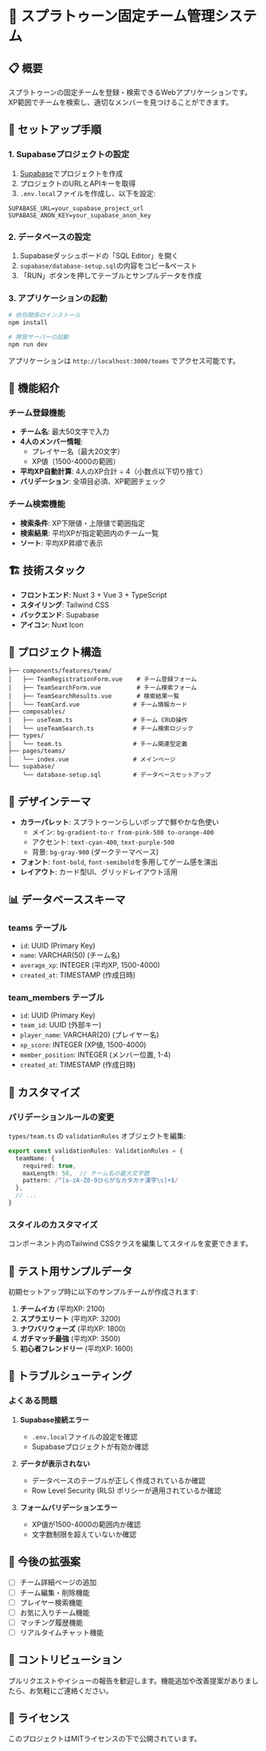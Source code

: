 # 🦑 スプラトゥーン固定チーム管理システム

## 📋 概要

スプラトゥーンの固定チームを登録・検索できるWebアプリケーションです。XP範囲でチームを検索し、適切なメンバーを見つけることができます。

## 🚀 セットアップ手順

### 1. Supabaseプロジェクトの設定

1. [Supabase](https://supabase.com)でプロジェクトを作成
2. プロジェクトのURLとAPIキーを取得
3. `.env.local`ファイルを作成し、以下を設定:

```env
SUPABASE_URL=your_supabase_project_url
SUPABASE_ANON_KEY=your_supabase_anon_key
```

### 2. データベースの設定

1. Supabaseダッシュボードの「SQL Editor」を開く
2. `supabase/database-setup.sql`の内容をコピー&ペースト
3. 「RUN」ボタンを押してテーブルとサンプルデータを作成

### 3. アプリケーションの起動

```bash
# 依存関係のインストール
npm install

# 開発サーバーの起動
npm run dev
```

アプリケーションは `http://localhost:3000/teams` でアクセス可能です。

## 🎯 機能紹介

### チーム登録機能

- **チーム名**: 最大50文字で入力
- **4人のメンバー情報**:
  - プレイヤー名（最大20文字）
  - XP値（1500-4000の範囲）
- **平均XP自動計算**: 4人のXP合計 ÷ 4（小数点以下切り捨て）
- **バリデーション**: 全項目必須、XP範囲チェック

### チーム検索機能

- **検索条件**: XP下限値・上限値で範囲指定
- **検索結果**: 平均XPが指定範囲内のチーム一覧
- **ソート**: 平均XP昇順で表示

## 🏗️ 技術スタック

- **フロントエンド**: Nuxt 3 + Vue 3 + TypeScript
- **スタイリング**: Tailwind CSS
- **バックエンド**: Supabase
- **アイコン**: Nuxt Icon

## 📁 プロジェクト構造

```
├── components/features/team/
│   ├── TeamRegistrationForm.vue    # チーム登録フォーム
│   ├── TeamSearchForm.vue          # チーム検索フォーム
│   ├── TeamSearchResults.vue       # 検索結果一覧
│   └── TeamCard.vue               # チーム情報カード
├── composables/
│   ├── useTeam.ts                 # チーム CRUD操作
│   └── useTeamSearch.ts           # チーム検索ロジック
├── types/
│   └── team.ts                    # チーム関連型定義
├── pages/teams/
│   └── index.vue                  # メインページ
└── supabase/
    └── database-setup.sql         # データベースセットアップ
```

## 🎨 デザインテーマ

- **カラーパレット**: スプラトゥーンらしいポップで鮮やかな色使い
  - メイン: `bg-gradient-to-r from-pink-500 to-orange-400`
  - アクセント: `text-cyan-400`, `text-purple-500`
  - 背景: `bg-gray-900` (ダークテーマベース)
- **フォント**: `font-bold`, `font-semibold`を多用してゲーム感を演出
- **レイアウト**: カード型UI、グリッドレイアウト活用

## 📊 データベーススキーマ

### teams テーブル
- `id`: UUID (Primary Key)
- `name`: VARCHAR(50) (チーム名)
- `average_xp`: INTEGER (平均XP, 1500-4000)
- `created_at`: TIMESTAMP (作成日時)

### team_members テーブル
- `id`: UUID (Primary Key)
- `team_id`: UUID (外部キー)
- `player_name`: VARCHAR(20) (プレイヤー名)
- `xp_score`: INTEGER (XP値, 1500-4000)
- `member_position`: INTEGER (メンバー位置, 1-4)
- `created_at`: TIMESTAMP (作成日時)

## 🔧 カスタマイズ

### バリデーションルールの変更

`types/team.ts` の `validationRules` オブジェクトを編集:

```typescript
export const validationRules: ValidationRules = {
  teamName: {
    required: true,
    maxLength: 50,  // チーム名の最大文字数
    pattern: /^[a-zA-Z0-9ひらがなカタカナ漢字\s]+$/
  },
  // ...
}
```

### スタイルのカスタマイズ

コンポーネント内のTailwind CSSクラスを編集してスタイルを変更できます。

## 🧪 テスト用サンプルデータ

初期セットアップ時に以下のサンプルチームが作成されます:

1. **チームイカ** (平均XP: 2100)
2. **スプラエリート** (平均XP: 3200)
3. **ナワバリウォーズ** (平均XP: 1800)
4. **ガチマッチ最強** (平均XP: 3500)
5. **初心者フレンドリー** (平均XP: 1600)

## 🚨 トラブルシューティング

### よくある問題

1. **Supabase接続エラー**
   - `.env.local`ファイルの設定を確認
   - Supabaseプロジェクトが有効か確認

2. **データが表示されない**
   - データベースのテーブルが正しく作成されているか確認
   - Row Level Security (RLS) ポリシーが適用されているか確認

3. **フォームバリデーションエラー**
   - XP値が1500-4000の範囲内か確認
   - 文字数制限を超えていないか確認

## 📝 今後の拡張案

- [ ] チーム詳細ページの追加
- [ ] チーム編集・削除機能
- [ ] プレイヤー検索機能
- [ ] お気に入りチーム機能
- [ ] マッチング履歴機能
- [ ] リアルタイムチャット機能

## 🤝 コントリビューション

プルリクエストやイシューの報告を歓迎します。機能追加や改善提案がありましたら、お気軽にご連絡ください。

## 📄 ライセンス

このプロジェクトはMITライセンスの下で公開されています。